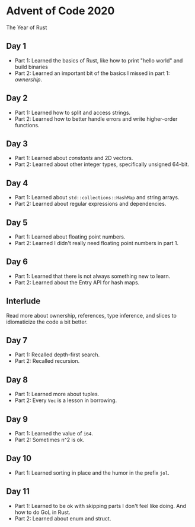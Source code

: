 # Advent of Code 2020

The Year of Rust

## Day 1

* Part 1: Learned the basics of Rust, like how to print "hello world" and build binaries
* Part 2: Learned an important bit of the basics I missed in part 1: *ownership*.

## Day 2

* Part 1: Learned how to split and access strings.
* Part 2: Learned how to better handle errors and write higher-order functions.

## Day 3
* Part 1: Learned about *constants* and 2D vectors.
* Part 2: Learned about other integer types, specifically unsigned 64-bit.

## Day 4
* Part 1: Learned about `std::collections::HashMap` and string arrays.
* Part 2: Learned about regular expressions and dependencies.

## Day 5
* Part 1: Learned about floating point numbers.
* Part 2: Learned I didn't really need floating point numbers in part 1.

## Day 6
* Part 1: Learned that there is not always something new to learn.
* Part 2: Learned about the Entry API for hash maps.

## Interlude
Read more about ownership, references, type inference, and slices to idiomaticize the code a bit better.

## Day 7
* Part 1: Recalled depth-first search.
* Part 2: Recalled recursion.

## Day 8
* Part 1: Learned more about tuples.
* Part 2: Every `Vec` is a lesson in borrowing.

## Day 9
* Part 1: Learned the value of `i64`.
* Part 2: Sometimes n^2 is ok.

## Day 10
* Part 1: Learned sorting in place and the humor in the prefix `jol`.

## Day 11
* Part 1: Learned to be ok with skipping parts I don't feel like doing. And how to do GoL in Rust.
* Part 2: Learned about enum and struct.